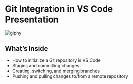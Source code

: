 # Git Integration in VS Code Presentation

![giphy](https://media1.giphy.com/media/v1.Y2lkPTc5MGI3NjExd2h0azZpYWQ2a3RrMG44OHI3dXBwbGk5ZnM2Z25waWtrZGRpNHl1aCZlcD12MV9pbnRlcm5hbF9naWZfYnlfaWQmY3Q9Zw/VePtB3roynxfLYicuV/giphy.gif)

## What’s Inside

- How to initialize a Git repository in VS Code
- Staging and committing changes
- Creating, switching, and merging branches
- Pushing and pulling changes to/from a remote repository
